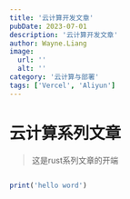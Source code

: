 ```yaml
---
title: '云计算开发文章'
pubDate: 2023-07-01
description: '云计算开发文章'
author: Wayne.Liang
image:
  url: ''
  alt: ''
category: '云计算与部署'
tags: ['Vercel', 'Aliyun']
---
```


# 云计算系列文章

> 这是rust系列文章的开端

```ruby

print('hello word')
```
